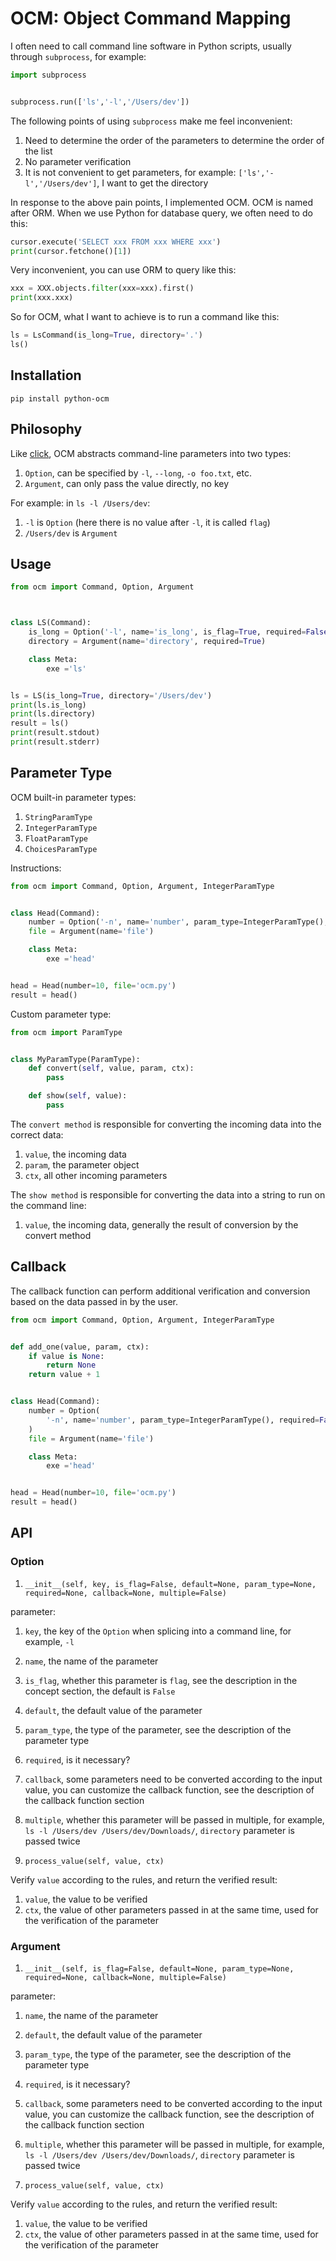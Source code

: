 # OCM: Object Command Mapping

I often need to call command line software in Python scripts, usually through `subprocess`, for example:

```python
import subprocess


subprocess.run(['ls','-l','/Users/dev'])
```

The following points of using `subprocess` make me feel inconvenient:

1. Need to determine the order of the parameters to determine the order of the list
2. No parameter verification
3. It is not convenient to get parameters, for example: `['ls','-l','/Users/dev']`, I want to get the directory

In response to the above pain points, I implemented OCM. OCM is named after ORM. When we use Python for database query, we often need to do this:

```python
cursor.execute('SELECT xxx FROM xxx WHERE xxx')
print(cursor.fetchone()[1])
```

Very inconvenient, you can use ORM to query like this:


```python
xxx = XXX.objects.filter(xxx=xxx).first()
print(xxx.xxx)
```

So for OCM, what I want to achieve is to run a command like this:


```python
ls = LsCommand(is_long=True, directory='.')
ls()
```

## Installation

```
pip install python-ocm
```

## Philosophy

Like [click](https://github.com/pallets/click), OCM abstracts command-line parameters into two types:

1. `Option`, can be specified by `-l`, `--long`, `-o foo.txt`, etc.
2. `Argument`, can only pass the value directly, no key
   
For example: in `ls -l /Users/dev`:

1. `-l` is `Option` (here there is no value after `-l`, it is called `flag`)
2. `/Users/dev` is `Argument`

## Usage

```python
from ocm import Command, Option, Argument



class LS(Command):
    is_long = Option('-l', name='is_long', is_flag=True, required=False)
    directory = Argument(name='directory', required=True)

    class Meta:
        exe ='ls'


ls = LS(is_long=True, directory='/Users/dev')
print(ls.is_long)
print(ls.directory)
result = ls()
print(result.stdout)
print(result.stderr)
```

## Parameter Type

OCM built-in parameter types:

1. `StringParamType`
2. `IntegerParamType`
3. `FloatParamType`
4. `ChoicesParamType`

Instructions:

```python
from ocm import Command, Option, Argument, IntegerParamType


class Head(Command):
    number = Option('-n', name='number', param_type=IntegerParamType(), required=False)
    file = Argument(name='file')

    class Meta:
        exe ='head'


head = Head(number=10, file='ocm.py')
result = head()
```


Custom parameter type:

```python
from ocm import ParamType


class MyParamType(ParamType):
    def convert(self, value, param, ctx):
        pass

    def show(self, value):
        pass
```

The `convert method` is responsible for converting the incoming data into the correct data:

1. `value`, the incoming data
2. `param`, the parameter object
3. `ctx`, all other incoming parameters

The `show method` is responsible for converting the data into a string to run on the command line:

1. `value`, the incoming data, generally the result of conversion by the convert method

## Callback

The callback function can perform additional verification and conversion based on the data passed in by the user.

```python
from ocm import Command, Option, Argument, IntegerParamType


def add_one(value, param, ctx):
    if value is None:
        return None
    return value + 1


class Head(Command):
    number = Option(
        '-n', name='number', param_type=IntegerParamType(), required=False, callback=add_one
    )
    file = Argument(name='file')

    class Meta:
        exe ='head'


head = Head(number=10, file='ocm.py')
result = head()
```

## API

### Option

1. `__init__(self, key, is_flag=False, default=None, param_type=None, required=None, callback=None, multiple=False)`

parameter:

1. `key`, the key of the `Option` when splicing into a command line, for example, `-l`
2. `name`, the name of the parameter
3. `is_flag`, whether this parameter is `flag`, see the description in the concept section, the default is `False`
4. `default`, the default value of the parameter
5. `param_type`, the type of the parameter, see the description of the parameter type
6. `required`, is it necessary?
7. `callback`, some parameters need to be converted according to the input value, you can customize the callback function, see the description of the callback function section
8. `multiple`, whether this parameter will be passed in multiple, for example, `ls -l /Users/dev /Users/dev/Downloads/`, `directory` parameter is passed twice

2. `process_value(self, value, ctx)`

Verify `value` according to the rules, and return the verified result:

1. `value`, the value to be verified
2. `ctx`, the value of other parameters passed in at the same time, used for the verification of the parameter

### Argument

1. `__init__(self, is_flag=False, default=None, param_type=None, required=None, callback=None, multiple=False)`

parameter:

1. `name`, the name of the parameter
2. `default`, the default value of the parameter
3. `param_type`, the type of the parameter, see the description of the parameter type
4. `required`, is it necessary?
5. `callback`, some parameters need to be converted according to the input value, you can customize the callback function, see the description of the callback function section
6. `multiple`, whether this parameter will be passed in multiple, for example, `ls -l /Users/dev /Users/dev/Downloads/`, `directory` parameter is passed twice

2. `process_value(self, value, ctx)`

Verify `value` according to the rules, and return the verified result:

1. `value`, the value to be verified
2. `ctx`, the value of other parameters passed in at the same time, used for the verification of the parameter
